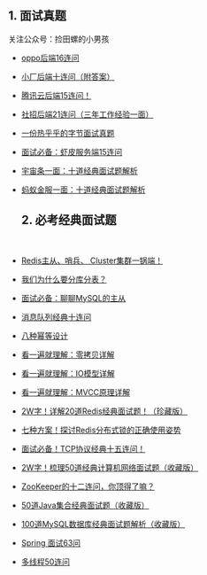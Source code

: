 ## 1. 面试真题

关注公众号：捡田螺的小男孩
​

- [oppo后端16连问](https://mp.weixin.qq.com/s?__biz=Mzg3NzU5NTIwNg==&amp;mid=2247498750&amp;idx=1&amp;sn=19fe8b4fff28fe81db14e733053bbc74&amp;chksm=cf2224d7f855adc1d0984980a4e3de31fe33329164a472ca8d8255a8a80b69b2e23850811323&token=2001057130&lang=zh_CN#rd)
- [小厂后端十连问（附答案）](https://mp.weixin.qq.com/s?__biz=Mzg3NzU5NTIwNg==&amp;mid=2247498316&amp;idx=1&amp;sn=7749b78293b7b2af51eda99844e08a56&amp;chksm=cf222565f855ac7324232e2af459f8b6e6eb5fd5b272c2b29bda08cc579421b6704a0de94b2e&token=2001057130&lang=zh_CN#rd)
- [腾讯云后端15连问！](https://mp.weixin.qq.com/s?__biz=Mzg3NzU5NTIwNg==&amp;mid=2247498171&amp;idx=1&amp;sn=f5a7ec25a569822be0f73fbcd413e8ba&amp;chksm=cf222692f855af84fba419166fcd4235c0e78af3a2e1ec4c723a4efb1bd1ad6f8a5b9404c599&token=2001057130&lang=zh_CN#rd)
- [社招后端21连问（三年工作经验一面）](https://mp.weixin.qq.com/s?__biz=Mzg3NzU5NTIwNg==&amp;mid=2247498084&amp;idx=1&amp;sn=96c8148cfeeeb16668ed9e03fa9131cc&amp;chksm=cf22264df855af5b6e81b93738cca28989226a53ec702fcfaa0cc5004dded4208c5ee5ea844a&token=2001057130&lang=zh_CN#rd)
- [一份热乎乎的字节面试真题](https://mp.weixin.qq.com/s?__biz=Mzg3NzU5NTIwNg==&amp;mid=2247497742&amp;idx=1&amp;sn=18765e7356f446a7f2521f45b467d5d3&amp;chksm=cf222727f855ae31dd2029e3219814211336c41d9228d271a583d3691ddadca586529aca9302&token=2001057130&lang=zh_CN#rd)
- [面试必备：虾皮服务端15连问](https://mp.weixin.qq.com/s?__biz=Mzg3NzU5NTIwNg==&amp;mid=2247497256&amp;idx=1&amp;sn=3b799c2d514aa25e85a6faa60d639a0b&amp;chksm=cf222901f855a017b73356b99b830b8800a7a9172fab891c5759d8dd69a270872ea9480c0b7c&token=2001057130&lang=zh_CN#rd)
- [宇宙条一面：十道经典面试题解析](https://mp.weixin.qq.com/s?__biz=Mzg3NzU5NTIwNg==&amp;mid=2247495342&amp;idx=1&amp;sn=54e1c0c16a6467001524c34818025331&amp;chksm=cf223187f855b89140db5ca429e6efc19d0111abf7f36b78a0ecd73b00fded1ff1e7ba32a6f1&token=2001057130&lang=zh_CN#rd)
- [蚂蚁金服一面：十道经典面试题解析](https://mp.weixin.qq.com/s?__biz=Mzg3NzU5NTIwNg==&amp;mid=2247493270&amp;idx=1&amp;sn=1c78a81d6e1bd0f0fd947fe8c3a33e32&amp;chksm=cf2239bff855b0a9627855f20a17799e0506eb7548a409bfa0ee0450328d7519ec70f7b962cc&token=2001057130&lang=zh_CN#rd)
  ​
  
  ## 2. 必考经典面试题
  
  ​
- [Redis主从、哨兵、 Cluster集群一锅端！](https://mp.weixin.qq.com/s?__biz=Mzg3NzU5NTIwNg==&amp;mid=2247498254&amp;idx=1&amp;sn=6489360c3b226df9811e66cb40ec7656&amp;chksm=cf222527f855ac3112628bcec7730064fee3fdbe869fbd0a7410c22766a0c036a7e5c1a69fa0&token=2001057130&lang=zh_CN#rd)
- [我们为什么要分库分表？](https://mp.weixin.qq.com/s?__biz=Mzg3NzU5NTIwNg==&amp;mid=2247498625&amp;idx=1&amp;sn=0d7bd9d1b46eeff4c715a6761355e9b0&amp;chksm=cf2224a8f855adbea8931c8e011711f6c70cffeef8ddf8b87729c710eacef11b46eef80fda36&token=2001057130&lang=zh_CN#rd)
- [面试必备：聊聊MySQL的主从](https://mp.weixin.qq.com/s?__biz=Mzg3NzU5NTIwNg==&amp;mid=2247497982&amp;idx=1&amp;sn=bb589329cceb5462fc41f66ec63dbf56&amp;chksm=cf2227d7f855aec16dd4d3b3425c0401850eeaf2c9cdc82e82722d38a00c24ee9ccfa3353774&token=2001057130&lang=zh_CN#rd)
- [消息队列经典十连问](https://mp.weixin.qq.com/s?__biz=Mzg3NzU5NTIwNg==&amp;mid=2247497847&amp;idx=1&amp;sn=29a32672b712e7dfadfa36c9902b2ec7&amp;chksm=cf22275ef855ae484fb3f51a5726e9a4bc45222e8fbbd33631d177dc4b5619c36889ea178463&token=2001057130&lang=zh_CN#rd)
- [八种幂等设计](https://mp.weixin.qq.com/s?__biz=Mzg3NzU5NTIwNg==&amp;mid=2247497427&amp;idx=1&amp;sn=2ed160c9917ad989eee1ac60d6122855&amp;chksm=cf2229faf855a0ecf5eb34c7335acdf6420426490ee99fc2b602d54ff4ffcecfdab24eeab0a3&token=2001057130&lang=zh_CN#rd)
- [看一遍就理解：零拷贝详解](https://mp.weixin.qq.com/s?__biz=Mzg3NzU5NTIwNg==&amp;mid=2247496788&amp;idx=1&amp;sn=f65ddd10d16d8376efa0037762153932&amp;chksm=cf222b7df855a26bad76249e7b77e28da3097b226f9165d79f5031516d9c345827fca901559c&token=2001057130&lang=zh_CN#rd)
- [看一遍就理解：IO模型详解](https://mp.weixin.qq.com/s?__biz=Mzg3NzU5NTIwNg==&amp;mid=2247496448&amp;idx=1&amp;sn=cd502f850290a25949dd4a11ac55a039&amp;chksm=cf222c29f855a53f094bde2868900fa252b07385e73564e9ee9f0510cb4e74387d9d23ab67e6&token=2001057130&lang=zh_CN#rd)
- [看一遍就理解：MVCC原理详解](https://mp.weixin.qq.com/s?__biz=Mzg3NzU5NTIwNg==&amp;mid=2247495277&amp;idx=1&amp;sn=a1812febb4246f824ce54d778f672025&amp;chksm=cf223144f855b8528ad6cce707dc3a1b4d387817bd751dfab4f79dda90c6640f9763d25f3f33&token=2001057130&lang=zh_CN#rd)
- [2W字！详解20道Redis经典面试题！（珍藏版）](https://mp.weixin.qq.com/s?__biz=Mzg3NzU5NTIwNg==&mid=2247494124&idx=1&sn=c185f7d999d5f006608d05707a8a7eea&chksm=cf2236c5f855bfd329c6e2ee27f23f8131ebcd312960190a10f1a819d67f07a21a08ad17f263&token=162724582&lang=zh_CN&scene=21#wechat_redirect)
- [七种方案！探讨Redis分布式锁的正确使用姿势](https://mp.weixin.qq.com/s?__biz=Mzg3NzU5NTIwNg==&mid=2247488142&idx=1&sn=79a304efae7a814b6f71bbbc53810c0c&chksm=cf21cda7f85644b11ff80323defb90193bc1780b45c1c6081f00da85d665fd9eb32cc934b5cf&token=162724582&lang=zh_CN&scene=21#wechat_redirect)
- [面试必备！TCP协议经典十五连问！](https://mp.weixin.qq.com/s?__biz=Mzg3NzU5NTIwNg==&mid=2247490868&idx=1&sn=96889bfe6a97f9200fa2d682cf2f5d89&chksm=cf21c21df8564b0b0757df584560a69340b1775fe1c70b867439565969ec3aed19c442ff4eeb&token=162724582&lang=zh_CN&scene=21#wechat_redirect)
- [2W字！梳理50道经典计算机网络面试题（收藏版）](https://mp.weixin.qq.com/s?__biz=Mzg3NzU5NTIwNg==&mid=2247492832&idx=1&sn=601fa1c340a313bc0f74bb75cdb6a95a&chksm=cf223bc9f855b2dfb8d0e74f3360e2edfe25c3a728fe17e9e80b6022340994fd9d9e1ca83ca8&token=162724582&lang=zh_CN&scene=21#wechat_redirect)
- [ZooKeeper的十二连问，你顶得了嘛？](https://mp.weixin.qq.com/s?__biz=Mzg3NzU5NTIwNg==&mid=2247488047&idx=1&sn=4913c7e1c3b8835f7512d8dc6b845727&chksm=cf21cd06f8564410cce6121230256facb1ab3b5a9ed35579896f428d84bdea7b86836109d575&token=162724582&lang=zh_CN&scene=21#wechat_redirect)
- [50道Java集合经典面试题（收藏版）](https://mp.weixin.qq.com/s?__biz=Mzg3NzU5NTIwNg==&mid=2247488007&idx=1&sn=c5c16c8ec916c791e776216f3177c7e2&chksm=cf21cd2ef85644382a985e9fed1956d6ee60c86ce69e65f31f775318435fdb86bf368e26edf2&token=162724582&lang=zh_CN&scene=21#wechat_redirect)
- [100道MySQL数据库经典面试题解析（收藏版）](https://mp.weixin.qq.com/s?__biz=Mzg3NzU5NTIwNg==&mid=2247488000&idx=1&sn=1c38db7fd110bbcc1ffb2d72a56aaf25&chksm=cf21cd29f856443f25a3fe98ae8e888faceef9bee45df045969b2cffb105363dcc2a4480bb74&token=1495321435&lang=zh_CN&scene=21#wechat_redirect)
- [Spring 面试63问](https://mp.weixin.qq.com/s?__biz=Mzg3NzU5NTIwNg==&mid=2247497672&idx=1&sn=6ff0350e23d014b29a47bdec79af9ef5&chksm=cf2228e1f855a1f70fa78d9bd85c53dfbe154c1325aa1e203e4c918132c430d51bb68e961eda&token=2001057130&lang=zh_CN#rd)
- [多线程50连问](https://mp.weixin.qq.com/s?__biz=Mzg3NzU5NTIwNg==&amp;mid=2247501446&amp;idx=1&amp;sn=3d83f3c1035c963c1fda3f77ab750e71&amp;chksm=cf2219aff85590b9ba054dc33956a5cafe1beaa77b231dc4dc0cf891be3e16ef367f6b2ac4ed&token=245109219&lang=zh_CN#rd)